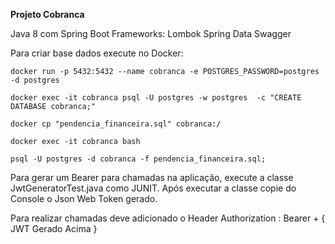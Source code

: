 **Projeto Cobranca**

Java 8 com Spring Boot
Frameworks:
  Lombok
  Spring Data
  Swagger


Para criar base dados execute no Docker:

```
docker run -p 5432:5432 --name cobranca -e POSTGRES_PASSWORD=postgres -d postgres

docker exec -it cobranca psql -U postgres -w postgres  -c "CREATE DATABASE cobranca;"

docker cp "pendencia_financeira.sql" cobranca:/

docker exec -it cobranca bash

psql -U postgres -d cobranca -f pendencia_financeira.sql;

```

Para gerar um Bearer para chamadas na aplicação, execute a classe JwtGeneratorTest.java como JUNIT.
Após executar a classe copie do Console o Json Web Token gerado.

Para realizar chamadas deve adicionado o Header Authorization : Bearer + { JWT Gerado Acima } 
